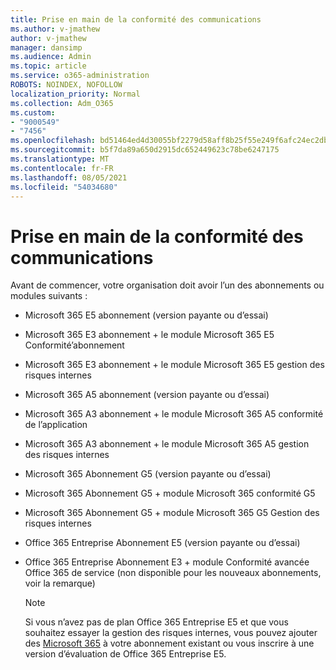 ```yaml
---
title: Prise en main de la conformité des communications
ms.author: v-jmathew
author: v-jmathew
manager: dansimp
ms.audience: Admin
ms.topic: article
ms.service: o365-administration
ROBOTS: NOINDEX, NOFOLLOW
localization_priority: Normal
ms.collection: Adm_O365
ms.custom:
- "9000549"
- "7456"
ms.openlocfilehash: bd51464ed4d30055bf2279d58aff8b25f55e249f6afc24ec2db227a1e9bdfbad
ms.sourcegitcommit: b5f7da89a650d2915dc652449623c78be6247175
ms.translationtype: MT
ms.contentlocale: fr-FR
ms.lasthandoff: 08/05/2021
ms.locfileid: "54034680"
---
```

# <a name="get-started-with-communication-compliance"></a>Prise en main de la conformité des communications

Avant de commencer, votre organisation doit avoir l’un des abonnements ou modules suivants :

* Microsoft 365 E5 abonnement (version payante ou d’essai)
* Microsoft 365 E3 abonnement + le module Microsoft 365 E5 Conformité’abonnement
* Microsoft 365 E3 abonnement + le module Microsoft 365 E5 gestion des risques internes
* Microsoft 365 A5 abonnement (version payante ou d’essai)
* Microsoft 365 A3 abonnement + le module Microsoft 365 A5 conformité de l’application
* Microsoft 365 A3 abonnement + le module Microsoft 365 A5 gestion des risques internes
* Microsoft 365 Abonnement G5 (version payante ou d’essai)
* Microsoft 365 Abonnement G5 + module Microsoft 365 conformité G5
* Microsoft 365 Abonnement G5 + module Microsoft 365 G5 Gestion des risques internes
* Office 365 Entreprise Abonnement E5 (version payante ou d’essai)
* Office 365 Entreprise Abonnement E3 + module Conformité avancée Office 365 de service (non disponible pour les nouveaux abonnements, voir la remarque)

    > [!NOTE]
    > Si vous n’avez pas de plan Office 365 Entreprise E5 et que vous souhaitez essayer la gestion des risques internes, vous pouvez ajouter des [Microsoft 365](https://go.microsoft.com/fwlink/?linkid=2130508) à votre abonnement existant ou vous inscrire à une version d’évaluation de Office 365 Entreprise E5.
